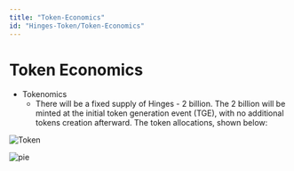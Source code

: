 ```yaml
---
title: "Token-Economics"
id: "Hinges-Token/Token-Economics"
---
```


# Token Economics

* Tokenomics
    * There will be a fixed supply of Hinges - 2 billion. The 2 billion will be minted at the initial token generation event (TGE), with no additional tokens creation afterward. The token allocations, shown below:

![Token](/img/Token.png)

![pie](/img/piechart3.png)